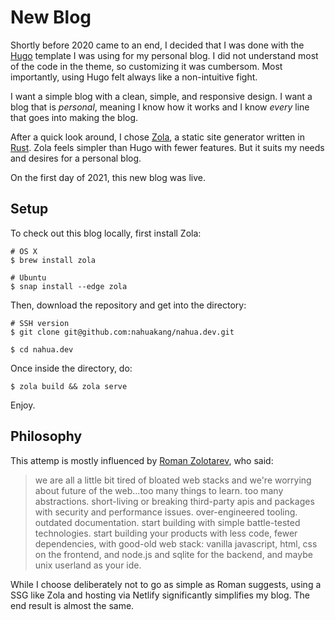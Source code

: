 # New Blog

Shortly before 2020 came to an end, I decided that I was done with the [Hugo](https://gohugo.io/) template I was using for my personal blog. I did not understand most of the code in the theme, so customizing it was cumbersom. Most importantly, using Hugo felt always like a non-intuitive fight.

I want a simple blog with a clean, simple, and responsive design. I want a blog that is _personal_, meaning I know how it works and I know _every_ line that goes into making the blog.

After a quick look around, I chose [Zola](https://www.getzola.org/), a static site generator written in [Rust](https://www.rust-lang.org/). Zola feels simpler than Hugo with fewer features. But it suits my needs and desires for a personal blog.

On the first day of 2021, this new blog was live.

## Setup

To check out this blog locally, first install Zola:

```
# OS X
$ brew install zola

# Ubuntu
$ snap install --edge zola
```

Then, download the repository and get into the directory:

```
# SSH version
$ git clone git@github.com:nahuakang/nahua.dev.git

$ cd nahua.dev
```

Once inside the directory, do:

```
$ zola build && zola serve
```

Enjoy.

## Philosophy

This attemp is mostly influenced by [Roman Zolotarev](https://www.romanzolotarev.com/), who said:

> we are all a little bit tired of bloated web stacks and we're worrying about future of the web...too many things to learn. too many abstractions. short-living or breaking third-party apis and packages with security and performance issues. over-engineered tooling. outdated documentation.
> start building with simple battle-tested technologies. start building your products with less code, fewer dependencies, with good-old web stack: vanilla javascript, html, css on the frontend, and node.js and sqlite for the backend, and maybe unix userland as your ide.

While I choose deliberately not to go as simple as Roman suggests, using a SSG like Zola and hosting via Netlify significantly simplifies my blog. The end result is almost the same.
